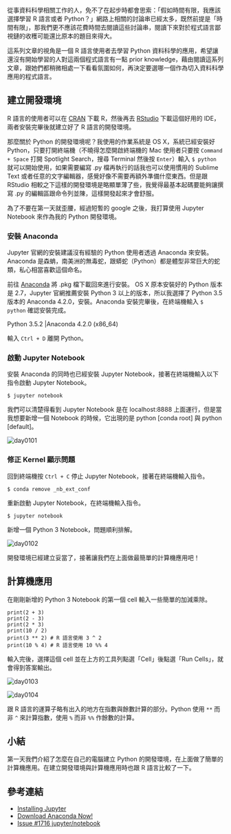 從事資料科學相關工作的人，免不了在起步時都會思索：「假如時間有限，我應該選擇學習 R 語言或者 Python？」網路上相關的討論串已經太多，既然前提是「時間有限」，那我們更不應該花費時間去閱讀這些討論串，閱讀下來對於程式語言鄙視鏈的收穫可能還比原本的題目來得大。

這系列文章的視角是一個 R 語言使用者去學習 Python 資料科學的應用，希望讓還沒有開始學習的人對這兩個程式語言有一點 prior knowledge，藉由閱讀這系列文章，跟她們都稍微相處一下看看氛圍如何，再決定要選哪一個作為切入資料科學應用的程式語言。

## 建立開發環境

R 語言的使用者可以在 [CRAN](https://cran.r-project.org/) 下載 R，然後再去 [RStudio](https://www.rstudio.com/products/rstudio/download3/) 下載這個好用的 IDE，兩者安裝完畢後就建立好了 R 語言的開發環境。

那麼關於 Python 的開發環境呢？我使用的作業系統是 OS X，系統已經安裝好 Python，只要打開終端機（不曉得怎麼開啟終端機的 Mac 使用者只要按 `Command + Space` 打開 Spotlight Search，搜尋 Terminal 然後按 `Enter`）輸入 `$ python` 就可以開始使用，如果需要編寫 .py 檔再執行的話我也可以使用慣用的 Sublime Text 或者任意的文字編輯器，感覺好像不需要再額外準備什麼東西。但是跟 RStudio 相較之下這樣的開發環境是略顯單薄了些，我覺得最基本起碼要能夠讓撰寫 .py 的編輯區跟命令列並陳，這樣開發起來才會舒服。

為了不要在第一天就歪腰，經過短暫的 google 之後，我打算使用 Jupyter Notebook 來作為我的 Python 開發環境。

### 安裝 Anaconda

Jupyter 官網的安裝建議沒有經驗的 Python 使用者透過 Anaconda 來安裝。Anaconda 是森蚺，南美洲的無毒蛇，跟蟒蛇（Python）都是體型非常巨大的蛇類，私心相當喜歡這個命名。

前往 [Anaconda](https://www.continuum.io/downloads) 將 .pkg 檔下載回來進行安裝。
OS X 原本安裝好的 Python 版本是 2.7，Jupyter 官網推薦安裝 Python 3 以上的版本，所以我選擇了 Python 3.5 版本的 Anaconda 4.2.0，安裝。Anaconda 安裝完畢後，在終端機輸入 `$ python` 確認安裝完成。

Python 3.5.2 |Anaconda 4.2.0 (x86_64)

輸入 `Ctrl + D` 離開 Python。

### 啟動 Jupyter Notebook

安裝 Anaconda 的同時也已經安裝 Jupyter Notebook，接著在終端機輸入以下指令啟動 Jupyter Notebook。

```
$ jupyter notebook
```

我們可以清楚得看到 Jupyter Notebook 是在 localhost:8888 上面運行，但是當我想要新增一個 Notebook 的時候，它出現的是 python [conda root] 與 python [default]。

![day0101](https://storage.googleapis.com/2017_ithome_ironman/day0101.png)

### 修正 Kernel 顯示問題

回到終端機按 `Ctrl + C` 停止 Jupyter Notebook，接著在終端機輸入指令。

```
$ conda remove _nb_ext_conf
```

重新啟動 Jupyter Notebook，在終端機輸入指令。

```
$ jupyter notebook
```

新增一個 Python 3 Notebook，問題順利排解。

![day0102](https://storage.googleapis.com/2017_ithome_ironman/day0102.png)

開發環境已經建立妥當了，接著讓我們在上面做最簡單的計算機應用吧！

## 計算機應用

在剛剛新增的 Python 3 Notebook 的第一個 cell 輸入一些簡單的加減乘除。

```{python}
print(2 + 3)
print(2 - 3)
print(2 * 3)
print(10 / 2)
print(3 ** 2) # R 語言使用 3 ^ 2
print(10 % 4) # R 語言使用 10 %% 4
```

輸入完後，選擇這個 cell 並在上方的工具列點選「Cell」後點選「Run Cells」，就會得到答案輸出。

![day0103](https://storage.googleapis.com/2017_ithome_ironman/day0103.png)

![day0104](https://storage.googleapis.com/2017_ithome_ironman/day0104.png)

跟 R 語言的運算子略有出入的地方在指數與餘數計算的部分。Python 使用 `**` 而非 `^` 來計算指數，使用 `%` 而非 `%%` 作餘數的計算。

## 小結

第一天我們介紹了怎麼在自己的電腦建立 Python 的開發環境，在上面做了簡單的計算機應用。在建立開發環境與計算機應用時也跟 R 語言比較了一下。

## 參考連結

- [Installing Jupyter](http://jupyter.org/install.html)
- [Download Anaconda Now!](https://www.continuum.io/downloads)
- [Issue #1716 jupyter/notebook](https://github.com/jupyter/notebook/issues/1716)